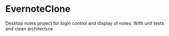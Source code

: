 # EvernoteClone
Desktop notes project for login control and display of notes. With unit tests and clean architecture
